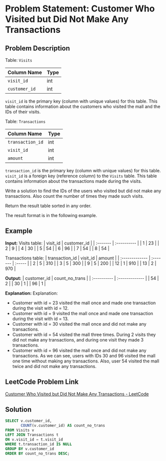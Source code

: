 # Problem Statement: Customer Who Visited but Did Not Make Any Transactions

## Problem Description

Table: `Visits`

| Column Name | Type    |
| :---------- | :------ |
| `visit_id`  | int     |
| `customer_id`| int     |

`visit_id` is the primary key (column with unique values) for this table.
This table contains information about the customers who visited the mall and the IDs of their visits.

Table: `Transactions`

| Column Name | Type    |
| :---------- | :------ |
| `transaction_id`| int     |
| `visit_id`  | int     |
| `amount`    | int     |

`transaction_id` is the primary key (column with unique values) for this table.
`visit_id` is a foreign key (reference column) to the `Visits` table.
This table contains information about the transactions made during the visits.

Write a solution to find the IDs of the users who visited but did not make any transactions. Also count the number of times they made such visits.

Return the result table sorted in any order.

The result format is in the following example.

## Example

**Input:**
Visits table:
| visit_id | customer_id |
| :------- | :---------- |
| 1        | 23          |
| 2        | 9           |
| 4        | 30          |
| 5        | 54          |
| 6        | 96          |
| 7        | 54          |
| 8        | 54          |

Transactions table:
| transaction_id | visit_id | amount |
| :------------- | :------- | :----- |
| 2              | 5        | 310    |
| 3              | 5        | 300    |
| 9              | 5        | 200    |
| 12             | 1        | 910    |
| 13             | 2        | 970    |

**Output:**
| customer_id | count_no_trans |
| :---------- | :------------- |
| 54          | 2              |
| 30          | 1              |
| 96          | 1              |

**Explanation:**
Explanation: 
- Customer with id = 23 visited the mall once and made one transaction during the visit with id = 12.
- Customer with id = 9 visited the mall once and made one transaction during the visit with id = 13.
- Customer with id = 30 visited the mall once and did not make any transactions.
- Customer with id = 54 visited the mall three times. During 2 visits they did not make any transactions, and during one visit they made 3 transactions.
- Customer with id = 96 visited the mall once and did not make any transactions.
As we can see, users with IDs 30 and 96 visited the mall one time without making any transactions. Also, user 54 visited the mall twice and did not make any transactions.

## LeetCode Problem Link

[Customer Who Visited but Did Not Make Any Transactions - LeetCode](https://leetcode.com/problems/customer-who-visited-but-did-not-make-any-transactions/)

## Solution
```sql
SELECT v.customer_id, 
       COUNT(v.customer_id) AS count_no_trans
FROM Visits v
LEFT JOIN Transactions t
ON v.visit_id = t.visit_id
WHERE t.transaction_id IS NULL
GROUP BY v.customer_id
ORDER BY count_no_trans DESC;
